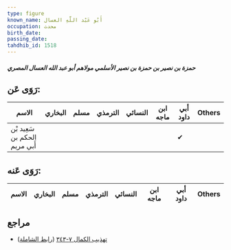 ```yaml
---
type: figure
known_name: أَبُو عَبْد اللَّهِ العسال
occupation: محدث
birth_date:
passing_date:
tahdhib_id: 1518
---
```

##### حمزة بن نصير بن حمزة بن نصير الأسلمي مولاهم أبو عبد الله العسال المصري

## رَوَى عَن:
| الاسم                         | البخاري | مسلم | الترمذي | النسائي | ابن ماجه | أبي داود | Others |
| ----------------------------- | ------- | ---- | ------- | ------- | -------- | -------- | ------ |
| سَعِيد بْن الحكم بن أَبي مريم |         |      |         |         |          | ✔        |        |
## رَوَى عَنه:
| الاسم | البخاري | مسلم | الترمذي | النسائي | ابن ماجه | أبي داود | Others |
| ----- | ------- | ---- | ------- | ------- | -------- | -------- | ------ |
## مراجع
- [تهذيب الكمال ٧-٣٤٣](obsidian://open?vault=Tahdhib-al-Kamal&file=Figures/١٥١٨-حمزة%20بن%20نصير%20بن%20حمزة%20بن%20نصير%20الأسلمي%20مولاهم%20أبو%20عبد%20الله%20العسال%20المصري) ([رابط الشاملة](https://shamela.ws/book/3722/3565))